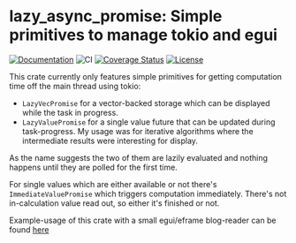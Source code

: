 # lazy_async_promise: Simple primitives to manage tokio and egui
[![Documentation](https://docs.rs/lazy_async_promise/badge.svg)](https://docs.rs/lazy_async_promise)
![CI](https://github.com/ChrisRega/lazy_async_promise/actions/workflows/rust.yml/badge.svg?branch=main "CI")
[![Coverage Status](https://coveralls.io/repos/github/ChrisRega/lazy_async_promise/badge.svg?branch=main)](https://coveralls.io/github/ChrisRega/lazy_async_promise?branch=main)
[![License](https://img.shields.io/badge/license-MIT-blue?style=flat)](LICENSE-MIT)


This crate currently only features simple primitives for getting computation time off the main thread using tokio:
- `LazyVecPromise` for a vector-backed storage which can be displayed while the task in progress.
- `LazyValuePromise` for a single value future that can be updated during task-progress. My usage was for iterative algorithms where the intermediate results were interesting for display.

As the name suggests the two of them are lazily evaluated and nothing happens until they are polled for the first time.

For single values which are either available or not there's `ImmediateValuePromise` which triggers computation immediately.
There's not in-calculation value read out, so either it's finished or not. 

Example-usage of this crate with a small egui/eframe blog-reader can be found [here](https://github.com/ChrisRega/example-blog-client/)
